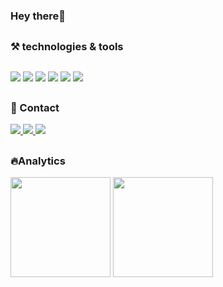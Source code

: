 ### Hey there👋


##

### ⚒ technologies & tools
##
<div align="left">
    <img src="https://img.shields.io/badge/HTML5-E34F26?style=for-the-badge&logoColor=white" target="_blank">
    <img src="https://img.shields.io/badge/CSS3-1572B6?style=for-the-badge&logo=css3&logoColor=white" target="_blank">
    <img src="https://img.shields.io/badge/JavaScript-F7DF1E?style=for-the-badge&logo=javascript&logoColor=black" target="_blank">
    <img src="https://img.shields.io/badge/React-61DAFB?style=for-the-badge&logo=React&logoColor=white" target="_blank">
    <img src="https://img.shields.io/badge/TypeScript-007ACC?style=for-the-badge&logo=typescript&logoColor=white" target="_blank">
    <img src="https://img.shields.io/badge/GitHub-100000?style=for-the-badge&logo=github&logoColor=white" target="_blank">  
</div>

##

### 🙋 Contact

<div align="left">
    <a href="mailto: edufelipe.232@hotmail.com" target="_blank">
      <img src="https://img.shields.io/badge/Microsoft_Outlook-0078D4?style=for-the-badge&logo=microsoft-outlook&logoColor=white" target="_blank">
    </a>
     <a href="https://www.linkedin.com/in/eduardo-felipe-812101211/" target="_blank">
      <img src="https://img.shields.io/badge/LinkedIn-0077B5?style=for-the-badge&logo=linkedin&logoColor=white" target="_blank">
    </a>
    <a href="https://wa.me/5511977385103" target="_blank">
      <img src="https://img.shields.io/badge/WhatsApp-25D366?style=for-the-badge&logo=whatsapp&logoColor=white" target="_blank">
    </a>
  
</div>  

##

### 🔥Analytics

  <div align="left">
    <img height="160em" src="https://github-readme-stats.vercel.app/api?username=EduardoFelipe0231&show_icons=true&theme=cobalt&include_all_commits=true&count_private=true%22/">
    <img height="160em" src="https://github-readme-stats.vercel.app/api/top-langs/?username=EduardoFelipe0231&layout=compact&langs_count=7&theme=cobalt"/>
 </div>
 
 
